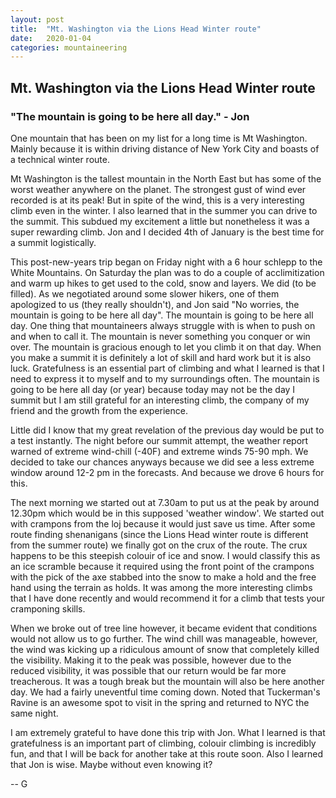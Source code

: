 ```yaml
---
layout: post
title:  "Mt. Washington via the Lions Head Winter route"
date:   2020-01-04
categories: mountaineering
---
```


## Mt. Washington via the Lions Head Winter route

### "The mountain is going to be here all day." - Jon

One mountain that has been on my list for a long time is Mt Washington. Mainly because it is 
within driving distance of New York City and boasts of a technical winter route. 

Mt Washington is the tallest mountain in the North East but has some of the worst weather 
anywhere on the planet. The strongest gust of wind ever recorded is at its peak! But in spite
of the wind, this is a very interesting climb even in the winter. I also learned that in the summer
you can drive to the summit. This subdued my excitement a little but nonetheless it was a super
rewarding climb. Jon and I decided 4th of January is the best time for a summit logistically.

This post-new-years trip began on Friday night with a 6 hour schlepp to the White Mountains. 
On Saturday the plan was to do a couple of acclimitization and warm up hikes to get used to the cold,
snow and layers. We did (to be filled). As we negotiated around some slower hikers, one of them apologized
to us (they really shouldn't), and Jon said "No worries, the mountain is going to be here all
day". The mountain is going to be here all day. One thing that mountaineers always struggle with is
when to push on and when to call it. The mountain is never something you conquer or win over. The
mountain is gracious enough to let you climb it on that day. When you make a summit it is definitely
a lot of skill and hard work but it is also luck. Gratefulness is an essential part of climbing and
what I learned is that I need to express it to myself and to my surroundings often. The mountain
is going to be here all day (or year) because today may not be the day I summit but I am still 
grateful for an interesting climb, the company of my friend and the growth from the experience. 

Little did I know that my great revelation of the previous day would be put to a test instantly.
The night before our summit attempt, the weather report warned of extreme wind-chill (-40F) and extreme
winds 75-90 mph. We decided to take our chances anyways because we did see a less extreme window around
12-2 pm in the forecasts. And because we drove 6 hours for this. 

The next morning we started out at 7.30am to put us at the peak by around 12.30pm which would be in this
supposed 'weather window'. We started out with crampons from the loj because it would just save us time. 
After some route finding shenanigans (since the Lions Head winter route is different from the summer
route) we finally got on the crux of the route. The crux happens to be this steepish colouir of ice and
snow. I would classify this as an ice scramble because it required using the front point of the crampons
with the pick of the axe stabbed into the snow to make a hold and the free hand using the terrain as
holds. It was among the more interesting climbs that I have done recently and would recommend it for a
climb that tests your cramponing skills. 

When we broke out of tree line however, it became evident that conditions would not allow us to go
further. The wind chill was manageable, however, the wind was kicking up a ridiculous amount of snow 
that completely killed the visibility. Making it to the peak was possible, however due to the reduced
visibility, it was possible that our return would be far more treacherous. It was a tough break but 
the mountain will also be here another day. We had a fairly uneventful time coming down. Noted that 
Tuckerman's Ravine is an awesome spot to visit in the spring and returned to NYC the same night.  

I am extremely grateful to have done this trip with Jon. What I learned is that gratefulness is an
important part of climbing, colouir climbing is incredibly fun, and that I will be back for another
take at this route soon. Also I learned that Jon is wise. Maybe without even knowing it?

-- G


